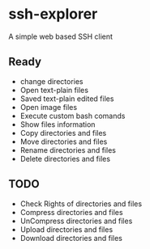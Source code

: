 # ssh-explorer
A simple web based SSH client

## Ready
* change directories
* Open text-plain files
* Saved text-plain edited files
* Open image files
* Execute custom bash comands
* Show files information
* Copy directories and files
* Move directories and files
* Rename directories and files
* Delete directories and files

## TODO
* Check Rights of directories and files
* Compress directories and files
* UnCompress directories and files
* Upload directories and files
* Download directories and files
